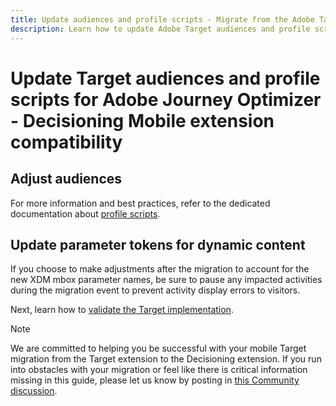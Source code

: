 ```yaml
---
title: Update audiences and profile scripts - Migrate from the Adobe Target to the Adobe Journey Optimizer - Decisioning Mobile extension
description: Learn how to update Adobe Target audiences and profile scripts for compatibility with Experience Platform Web SDK.
---
```

# Update Target audiences and profile scripts for Adobe Journey Optimizer - Decisioning Mobile extension compatibility


## Adjust audiences


For more information and best practices, refer to the dedicated documentation about [profile scripts](https://experienceleague.adobe.com/docs/target/using/audiences/visitor-profiles/profile-parameters.html). 

## Update parameter tokens for dynamic content



If you choose to make adjustments after the migration to account for the new XDM mbox parameter names, be sure to pause any impacted activities during the migration event to prevent activity display errors to visitors.

Next, learn how to [validate the Target implementation](validate.md).

>[!NOTE]
>
>We are committed to helping you be successful with your mobile Target migration from the Target extension to the Decisioning extension. If you run into obstacles with your migration or feel like there is critical information missing in this guide, please let us know by posting in [this Community discussion](https://experienceleaguecommunities.adobe.com/t5/adobe-experience-platform-data/tutorial-discussion-migrate-target-from-at-js-to-web-sdk/m-p/575587#M463).
